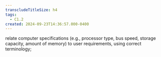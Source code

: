 ```yaml
---
transcludeTitleSize: h4
tags:
  - C1.2
created: 2024-09-23T14:36:57.000-0400
---
```

relate computer specifications (e.g., processor type, bus speed, storage capacity, amount of memory) to user requirements, using correct terminology; 